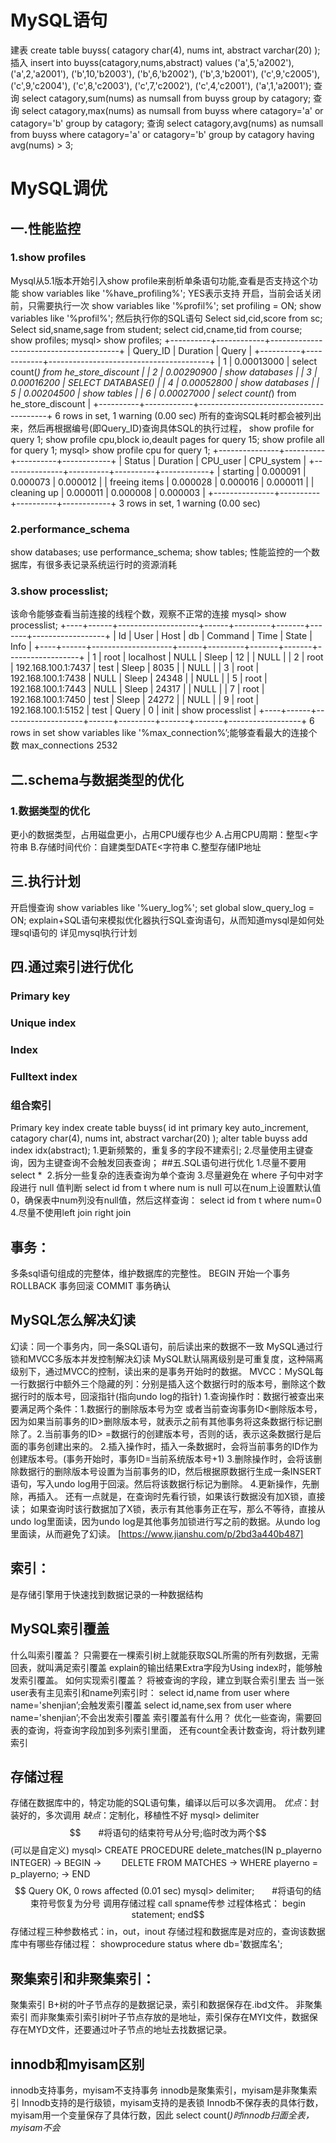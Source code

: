 # MySQL语句
建表
create table buyss(
  catagory char(4),
  nums int,
  abstract varchar(20)
);
插入
insert into buyss(catagory,nums,abstract)
values
('a',5,'a2002'),
('a',2,'a2001'),
('b',10,'b2003'),
('b',6,'b2002'),
('b',3,'b2001'),
('c',9,'c2005'),
('c',9,'c2004'),
('c',8,'c2003'),
('c',7,'c2002'),
('c',4,'c2001'),
('a',1,'a2001');
查询
select catagory,sum(nums) as numsall
from buyss
group by catagory;
查询
select catagory,max(nums) as numsall
from buyss
where catagory='a' or catagory='b'
group by catagory;
查询
select catagory,avg(nums) as numsall
from buyss
where catagory='a' or catagory='b'
group by catagory
having avg(nums) \> 3;

# MySQL调优

## 一.性能监控
### 1.show profiles
Mysql从5.1版本开始引入show profile来剖析单条语句功能,查看是否支持这个功能
show variables like '%have\_profiling%';
YES表示支持
开启，当前会话关闭前，只需要执行一次
show variables like '%profil%';
set profiling = ON;
show variables like '%profil%';
然后执行你的SQL语句
Select sid,cid,score from sc;
Select sid,sname,sage from student;
select cid,cname,tid from course;
show profiles;
mysql> show profiles;
+----------+------------+----------------------------------------+
| Query_ID | Duration   | Query                                  |
+----------+------------+----------------------------------------+
|        1 | 0.00013000 | select count(*) from he_store_discount |
|        2 | 0.00290900 | show databases                         |
|        3 | 0.00016200 | SELECT DATABASE()                      |
|        4 | 0.00052800 | show databases                         |
|        5 | 0.00204500 | show tables                            |
|        6 | 0.00027000 | select count(*) from he_store_discount |
+----------+------------+----------------------------------------+
6 rows in set, 1 warning (0.00 sec)
所有的查询SQL耗时都会被列出来，然后再根据编号(即Query\_ID)查询具体SQL的执行过程，
show profile for query 1;
show profile cpu,block io,deault pages for query 15;
show profile all for query 1;
mysql> show profile cpu for query 1;
+---------------+----------+----------+------------+
| Status        | Duration | CPU_user | CPU_system |
+---------------+----------+----------+------------+
| starting      | 0.000091 | 0.000073 |   0.000012 |
| freeing items | 0.000028 | 0.000016 |   0.000011 |
| cleaning up   | 0.000011 | 0.000008 |   0.000003 |
+---------------+----------+----------+------------+
3 rows in set, 1 warning (0.00 sec)
### 2.performance\_schema
show databases;
use performance\_schema;
show tables;
性能监控的一个数据库，有很多表记录系统运行时的资源消耗
### 3.show processlist;
该命令能够查看当前连接的线程个数，观察不正常的连接
mysql> show processlist;
+----+------+--------------------+------+---------+-------+-------+------------------+
| Id | User | Host               | db   | Command | Time  | State | Info             |
+----+------+--------------------+------+---------+-------+-------+------------------+
|  1 | root | localhost          | NULL | Sleep   |    12 |       | NULL             |
|  2 | root | 192.168.100.1:7437 | test | Sleep   |  8035 |       | NULL             |
|  3 | root | 192.168.100.1:7438 | NULL | Sleep   | 24348 |       | NULL             |
|  5 | root | 192.168.100.1:7443 | NULL | Sleep   | 24317 |       | NULL             |
|  7 | root | 192.168.100.1:7450 | test | Sleep   | 24272 |       | NULL             |
|  9 | root | 192.168.100.1:5152 | test | Query   |     0 | init  | show processlist |
+----+------+--------------------+------+---------+-------+-------+------------------+
6 rows in set
show variables like '%max\_connection%’;能够查看最大的连接个数
max_connections	2532
## 二.schema与数据类型的优化
### 1.数据类型的优化
更小的数据类型，占用磁盘更小，占用CPU缓存也少
A.占用CPU周期：整型\<字符串
B.存储时间代价：自建类型DATE\<字符串
C.整型存储IP地址

## 三.执行计划
开启慢查询
show variables like '%uery\_log%';
set global slow\_query\_log = ON;
explain+SQL语句来模拟优化器执行SQL查询语句，从而知道mysql是如何处理sql语句的
详见mysql执行计划

## 四.通过索引进行优化
### Primary key
### Unique  index
### Index
### Fulltext index
### 组合索引
Primary key index
create table buyss(
  id int  primary key auto\_increment,
  catagory char(4),
  nums int,
  abstract varchar(20)
);
alter table buyss add index idx(abstract);
1.更新频繁的，重复多的字段不建索引;
2.尽量使用主键查询，因为主键查询不会触发回表查询；
##五.SQL语句进行优化
1.尽量不要用select \* 
2.拆分一些复杂的连表查询为单个查询
3.尽量避免在 where 子句中对字段进行 null 值判断
select id from t where num is null
可以在num上设置默认值0，确保表中num列没有null值，然后这样查询：
select id from t where num=0
4.尽量不使用left join right join

## 事务：
多条sql语句组成的完整体，维护数据库的完整性。
BEGIN 开始一个事务
ROLLBACK 事务回滚
COMMIT 事务确认
## MySQL怎么解决幻读
幻读：同一个事务内，同一条SQL语句，前后读出来的数据不一致
MySQL通过行锁和MVCC多版本并发控制解决幻读
MySQL默认隔离级别是可重复度，这种隔离级别下，通过MVCC的控制，读出来的是事务开始时的数据。
MVCC：MySQL每一行数据行中额外三个隐藏的列：分别是插入这个数据行时的版本号，删除这个数据行时的版本号，回滚指针(指向undo log的指针)
1.查询操作时：数据行被查出来要满足两个条件：1.数据行的删除版本号为空 或者当前查询事务ID\<删除版本号，因为如果当前事务的ID\>删除版本号，就表示之前有其他事务将这条数据行标记删除了。2.当前事务的ID\> =数据行的创建版本号，否则的话，表示这条数据行是后面的事务创建出来的。
2.插入操作时，插入一条数据时，会将当前事务的ID作为创建版本号。(事务开始时，事务ID=当前系统版本号+1)
3.删除操作时，会将该删除数据行的删除版本号设置为当前事务的ID，然后根据原数据行生成一条INSERT语句，写入undo log用于回滚。然后将该数据行标记为删除。
4.更新操作，先删除，再插入。
还有一点就是，在查询时先看行锁，如果该行数据没有加X锁，直接读；
如果查询时该行数据加了X锁，表示有其他事务正在写，那么不等待，直接从undo log里面读，因为undo log是其他事务加锁进行写之前的数据。从undo log里面读，从而避免了幻读。
[https://www.jianshu.com/p/2bd3a440b487]
## 索引：
是存储引擎用于快速找到数据记录的一种数据结构
## MySQL索引覆盖
什么叫索引覆盖？
只需要在一棵索引树上就能获取SQL所需的所有列数据，无需回表，就叫满足索引覆盖
explain的输出结果Extra字段为Using index时，能够触发索引覆盖。
如何实现索引覆盖？
将被查询的字段，建立到联合索引里去
当一张user表有主见索引和name列索引时：
select id,name from user where name='shenjian’;会触发索引覆盖
select id,name,sex from user where name='shenjian’;不会出发索引覆盖
索引覆盖有什么用？
优化一些查询，需要回表的查询，将查询字段加到多列索引里面，
还有count全表计数查询，将计数列建索引
## 存储过程
存储在数据库中的，特定功能的SQL语句集，编译以后可以多次调用。
_优点_：封装好的，多次调用
_缺点_：定制化，移植性不好
mysql> delimiter $$　　#将语句的结束符号从分号;临时改为两个$$(可以是自定义)
mysql> CREATE PROCEDURE delete_matches(IN p_playerno INTEGER)
    -> BEGIN
    -> 　　DELETE FROM MATCHES
    ->    WHERE playerno = p_playerno;
    -> END$$
Query OK, 0 rows affected (0.01 sec)
mysql> delimiter;　　#将语句的结束符号恢复为分号
调用存储过程 call spname传参
过程体格式：
begin
	statement;
end$$
存储过程三种参数格式：in，out，inout
存储过程和数据库是对应的，查询该数据库中有哪些存储过程：
showprocedure status where db='数据库名';
## 聚集索引和非聚集索引：
聚集索引
B+树的叶子节点存的是数据记录，索引和数据保存在.ibd文件。
非聚集索引
而非聚集索引索引树叶子节点存放的是地址，索引保存在MYI文件，数据保存在MYD文件，还要通过叶子节点的地址去找数据记录。
## innodb和myisam区别
innodb支持事务，myisam不支持事务
innodb是聚集索引，myisam是非聚集索引
Innodb支持的是行级锁，myisam支持的是表锁
Innodb不保存表的具体行数，myisam用一个变量保存了具体行数，因此 select count(*)时innodb扫面全表，myisam不会*


